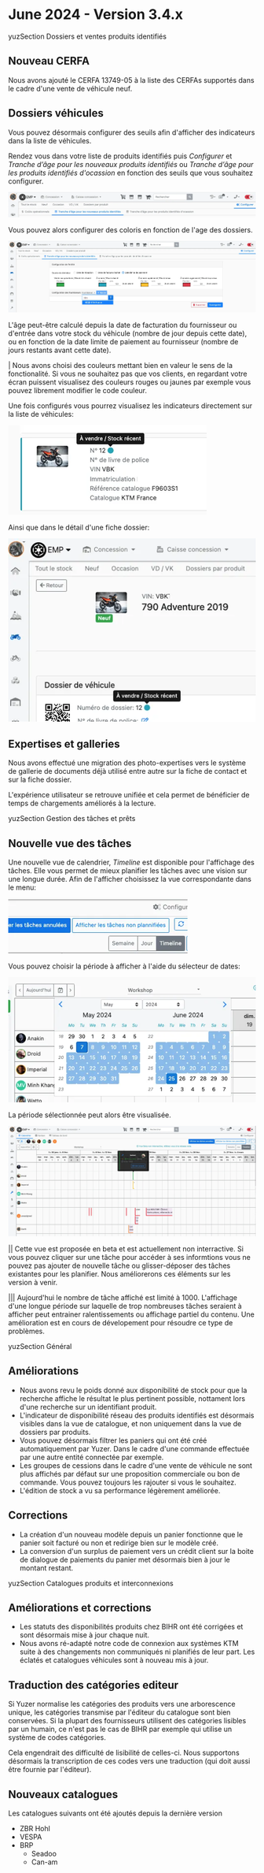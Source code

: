 # June 2024 - Version 3.4.x

yuzSection Dossiers et ventes produits identifiés

## Nouveau CERFA

Nous avons ajouté le CERFA 13749-05 à la liste des CERFAs supportés dans le cadre d'une vente de véhicule neuf.

## Dossiers véhicules

Vous pouvez désormais configurer des seuils afin d'afficher des indicateurs dans la liste de véhicules.

Rendez vous dans votre liste de produits identifiés puis _Configurer_ et _Tranche d’âge pour les nouveaux produits identifiés_ ou _Tranche d’âge pour les produits identifiés d'ocassion_ en fonction des seuils que vous souhaitez configurer.

![age display menu](https://raw.githubusercontent.com/yuzer-software/release-notes/master/release-notes/3.4.0/df-age-menu.webp?w=100%)

Vous pouvez alors configurer des coloris en fonction de l'age des dossiers.

![age display settings](https://raw.githubusercontent.com/yuzer-software/release-notes/master/release-notes/3.4.0/df-age-settings.webp?w=100%)

L'âge peut-être calculé depuis la date de facturation du fournisseur ou d'entrée dans votre stock du véhicule (nombre de jour depuis cette date), ou en fonction de la date limite de paiement au fournisseur (nombre de jours restants avant cette date).

| Nous avons choisi des couleurs mettant bien en valeur le sens de la fonctionalité. Si vous ne souhaitez pas que vos clients, en regardant votre écran puissent visualisez des couleurs rouges ou jaunes par exemple vous pouvez librement modifier le code couleur.

Une fois configurés vous pourrez visualisez les indicateurs directement sur la liste de véhicules:

![age display settings](https://raw.githubusercontent.com/yuzer-software/release-notes/master/release-notes/3.4.0/df-age-list.webp?w=360px)

Ainsi que dans le détail d'une fiche dossier:

![age display settings](https://raw.githubusercontent.com/yuzer-software/release-notes/master/release-notes/3.4.0/df-age-detail.webp?w=400px)

## Expertises et galleries

Nous avons effectué une migration des photo-expertises vers le système de gallerie de documents déjà utilisé entre autre sur la fiche de contact et sur la fiche dossier.

L'expérience utilisateur se retrouve unifiée et cela permet de bénéficier de temps de chargements améliorés à la lecture.

yuzSection Gestion des tâches et prêts

## Nouvelle vue des tâches

Une nouvelle vue de calendrier, _Timeline_ est disponible pour l'affichage des tâches. Elle vous permet de mieux planifier les tâches avec une vision sur une longue durée.
Afin de l'afficher choisissez la vue correspondante dans le menu:

![view choice](https://raw.githubusercontent.com/yuzer-software/release-notes/master/release-notes/3.4.0/timeline-view-choice.webp?w=300px)

Vous pouvez choisir la période à afficher à l'aide du sélecteur de dates:

![date choice](https://raw.githubusercontent.com/yuzer-software/release-notes/master/release-notes/3.4.0/timeline-date-choice.webp?w=400px)

La période sélectionnée peut alors être visualisée.

![vue](https://raw.githubusercontent.com/yuzer-software/release-notes/master/release-notes/3.4.0/timeline-display.webp?w=100%)

|| Cette vue est proposée en beta et est actuellement non interractive. Si vous pouvez cliquer sur une tâche pour accéder à ses informtions vous ne pouvez pas ajouter de nouvelle tâche ou glisser-déposer des tâches existantes pour les planifier. Nous améliorerons ces éléments sur les version à venir.

||| Aujourd'hui le nombre de tâche affiché est limité à 1000. L'affichage d'une longue période sur laquelle de trop nombreuses tâches seraient à afficher peut entrainer ralentissements ou affichage partiel du contenu. Une amélioration est en cours de dévelopement pour résoudre ce type de problèmes.

yuzSection Général

## Améliorations

- Nous avons revu le poids donné aux disponibilité de stock pour que la recherche affiche le résultat le plus pertinent possible, nottament lors d'une recherche sur un identifiant produit.
- L'indicateur de disponibilité réseau des produits identifiés est désormais visibles dans la vue de catalogue, et non uniquement dans la vue de dossiers par produits.
- Vous pouvez désormais filtrer les paniers qui ont été créé automatiquement par Yuzer. Dans le cadre d'une commande effectuée par une autre entité connectée par exemple.
- Les groupes de cessions dans le cadre d'une vente de véhicule ne sont plus affichés par défaut sur une proposition commerciale ou bon de commande. Vous pouvez toujours les rajouter si vous le souhaitez.
- L'édition de stock a vu sa performance légèrement améliorée.

## Corrections

- La création d'un nouveau modèle depuis un panier fonctionne que le panier soit facturé ou non et redirige bien sur le modèle créé.
- La conversion d'un surplus de paiement vers un crédit client sur la boite de dialogue de paiements du panier met désormais bien à jour le montant restant.

yuzSection Catalogues produits et interconnexions

## Améliorations et corrections

- Les statuts des disponibilités produits chez BIHR ont été corrigées et sont désormais mise à jour chaque nuit.
- Nous avons ré-adapté notre code de connexion aux systèmes KTM suite à des changements non communiqués ni planifiés de leur part. Les éclatés et catalogues véhicules sont à nouveau mis à jour.

## Traduction des catégories editeur

Si Yuzer normalise les catégories des produits vers une arborescence unique, les catégories transmise par l'éditeur du catalogue sont bien conservées. Si la plupart des fournisseurs utilisent des catégories lisibles par un humain, ce n'est pas le cas de BIHR par exemple qui utilise un système de codes catégories.

Cela engendrait des difficulté de lisibilité de celles-ci. Nous supportons désormais la transcription de ces codes vers une traduction (qui doit aussi être fournie par l'éditeur).

## Nouveaux catalogues

Les catalogues suivants ont été ajoutés depuis la dernière version

- ZBR Hohl
- VESPA
- BRP
  - Seadoo
  - Can-am
